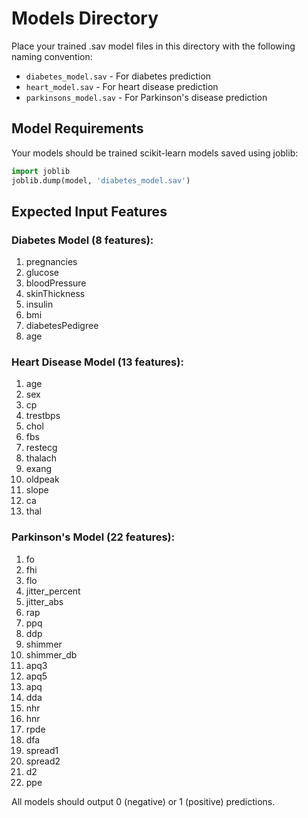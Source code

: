 
# Models Directory

Place your trained .sav model files in this directory with the following naming convention:

- `diabetes_model.sav` - For diabetes prediction
- `heart_model.sav` - For heart disease prediction  
- `parkinsons_model.sav` - For Parkinson's disease prediction

## Model Requirements

Your models should be trained scikit-learn models saved using joblib:

```python
import joblib
joblib.dump(model, 'diabetes_model.sav')
```

## Expected Input Features

### Diabetes Model (8 features):
1. pregnancies
2. glucose
3. bloodPressure
4. skinThickness
5. insulin
6. bmi
7. diabetesPedigree
8. age

### Heart Disease Model (13 features):
1. age
2. sex
3. cp
4. trestbps
5. chol
6. fbs
7. restecg
8. thalach
9. exang
10. oldpeak
11. slope
12. ca
13. thal

### Parkinson's Model (22 features):
1. fo
2. fhi
3. flo
4. jitter_percent
5. jitter_abs
6. rap
7. ppq
8. ddp
9. shimmer
10. shimmer_db
11. apq3
12. apq5
13. apq
14. dda
15. nhr
16. hnr
17. rpde
18. dfa
19. spread1
20. spread2
21. d2
22. ppe

All models should output 0 (negative) or 1 (positive) predictions.
